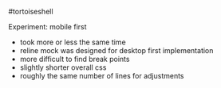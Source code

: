 #tortoiseshell


Experiment: mobile first

- took more or less the same time
- reline mock was designed for desktop first implementation
- more difficult to find break points
- slightly shorter overall css
- roughly the same number of lines for adjustments

